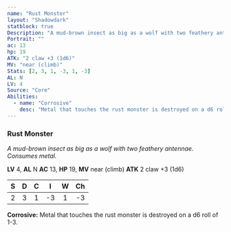 ```yaml
---
name: "Rust Monster"
layout: "Shadowdark"
statblock: true
Description: "A mud-brown insect as big as a wolf with two feathery antennae. Consumes metal."
Portrait: ""
ac: 13
hp: 19
ATK: "2 claw +3 (1d6)"
MV: "near (climb)"
Stats: [2, 3, 1, -3, 1, -3]
AL: N
LV: 4
Source: "Core"
Abilities:
  - name: "Corrosive"
    desc: "Metal that touches the rust monster is destroyed on a d6 roll of 1-3."
---
```


### Rust Monster

_A mud-brown insect as big as a wolf with two feathery antennae. Consumes metal._

**LV** 4, **AL** N
**AC** 13, **HP** 19, **MV** near (climb)
**ATK** 2 claw +3 (1d6)

|  S  |  D  |  C  |  I  |  W  |  Ch  |
|:---:|:---:|:---:|:---:|:---:|:----:|
| 2 | 3 | 1 | -3 | 1 | -3 |

**Corrosive:** Metal that touches the rust monster is destroyed on a d6 roll of 1-3.


